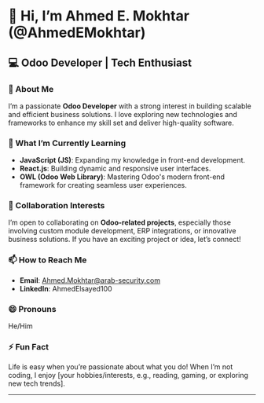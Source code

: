 # 👋 Hi, I’m Ahmed E. Mokhtar (@AhmedEMokhtar)

## 💻 Odoo Developer | Tech Enthusiast

### 👀 About Me
I’m a passionate **Odoo Developer** with a strong interest in building scalable and efficient business solutions. I love exploring new technologies and frameworks to enhance my skill set and deliver high-quality software.

### 🌱 What I’m Currently Learning
- **JavaScript (JS)**: Expanding my knowledge in front-end development.
- **React.js**: Building dynamic and responsive user interfaces.
- **OWL (Odoo Web Library)**: Mastering Odoo's modern front-end framework for creating seamless user experiences.

### 💞️ Collaboration Interests
I’m open to collaborating on **Odoo-related projects**, especially those involving custom module development, ERP integrations, or innovative business solutions. If you have an exciting project or idea, let’s connect!

### 📫 How to Reach Me
- **Email**: Ahmed.Mokhtar@arab-security.com
- **LinkedIn**: AhmedElsayed100


### 😄 Pronouns
He/Him

### ⚡ Fun Fact
Life is easy when you’re passionate about what you do! When I’m not coding, I enjoy [your hobbies/interests, e.g., reading, gaming, or exploring new tech trends].

---

<!---
AhmedEMokhtar/AhmedEMokhtar is a ✨ special ✨ repository because its `README.md` (this file) appears on your GitHub profile.
You can click the Preview link to take a look at your changes.
--->
